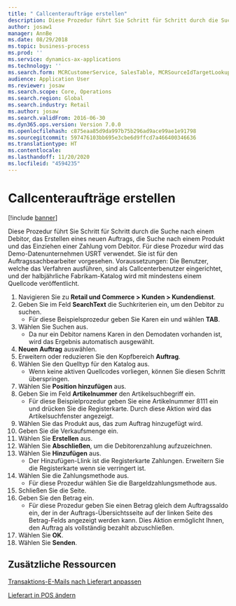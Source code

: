 ```yaml
---
title: " Callcenteraufträge erstellen"
description: Diese Prozedur führt Sie Schritt für Schritt durch die Suche nach einem Debitor, das Erstellen eines neuen Auftrags, die Suche nach einem Produkt und das Einziehen einer Zahlung vom Debitor.
author: josaw1
manager: AnnBe
ms.date: 08/29/2018
ms.topic: business-process
ms.prod: ''
ms.service: dynamics-ax-applications
ms.technology: ''
ms.search.form: MCRCustomerService, SalesTable, MCRSourceIdTargetLookup, MCRSalesQuickQuote, MCRSalesOrderRecap, MCRCustPaymDialog, MCRCustPaymLookup
audience: Application User
ms.reviewer: josaw
ms.search.scope: Core, Operations
ms.search.region: Global
ms.search.industry: Retail
ms.author: josaw
ms.search.validFrom: 2016-06-30
ms.dyn365.ops.version: Version 7.0.0
ms.openlocfilehash: c875eaa85d9da997b75b296ad9ace99ae1e91798
ms.sourcegitcommit: 597476103bb695e3cbe6d9ffcd7a466400346636
ms.translationtype: HT
ms.contentlocale: 
ms.lasthandoff: 11/20/2020
ms.locfileid: "4594235"
---
```

# <a name="create-call-center-orders"></a> Callcenteraufträge erstellen

[!include [banner](../includes/banner.md)]

Diese Prozedur führt Sie Schritt für Schritt durch die Suche nach einem Debitor, das Erstellen eines neuen Auftrags, die Suche nach einem Produkt und das Einziehen einer Zahlung vom Debitor. Für diese Prozedur wird das Demo-Datenunternehmen USRT verwendet. Sie ist für den Auftragssachbearbeiter vorgesehen. Voraussetzungen: Die Benutzer, welche das Verfahren ausführen, sind als Callcenterbenutzer eingerichtet, und der halbjährliche Fabrikam-Katalog wird mit mindestens einem Quellcode veröffentlicht.

1. Navigieren Sie zu **Retail und Commerce \> Kunden \> Kundendienst**.
2. Geben Sie im Feld **SearchText** die Suchkriterien ein, um den Debitor zu suchen.
    * Für diese Beispielsprozedur geben Sie Karen ein und wählen **TAB**.  
3. Wählen Sie Suchen aus.
    * Da nur ein Debitor namens Karen in den Demodaten vorhanden ist, wird das Ergebnis automatisch ausgewählt.  
4. **Neuen Auftrag** auswählen.
5. Erweitern oder reduzieren Sie den Kopfbereich **Auftrag**.
6. Wählen Sie den Quelltyp für den Katalog aus.
    * Wenn keine aktiven Quellcodes vorliegen, können Sie diesen Schritt überspringen.  
7. Wählen Sie **Position hinzufügen** aus.
8. Geben Sie im Feld **Artikelnummer** den Artikelsuchbegriff ein.
    * Für diese Beispielprozedur geben Sie eine Artikelnummer 8111 ein und drücken Sie die Registerkarte. Durch diese Aktion wird das Artikelsuchfenster angezeigt.  
9. Wählen Sie das Produkt aus, das zum Auftrag hinzugefügt wird.
10. Geben Sie die Verkaufsmenge ein.
11. Wählen Sie **Erstellen** aus.
12. Wählen Sie **Abschließen**, um die Debitorenzahlung aufzuzeichnen.
13. Wählen Sie **Hinzufügen** aus.
    * Der Hinzufügen-Llink  ist die Registerkarte Zahlungen. Erweitern Sie die Registerkarte wenn sie verringert ist.  
14. Wählen Sie die Zahlungsmethode aus.
    * Für diese Prozedur wählen Sie die Bargeldzahlungsmethode aus.  
15. Schließen Sie die Seite.
16. Geben Sie den Betrag ein.
    * Für diese Prozedur geben Sie einen Betrag gleich dem Auftragssaldo ein, der in der Auftrags-Übersichtsseite auf der linken Seite des Betrag-Felds angezeigt werden kann. Dies Aktion ermöglicht Ihnen, den Auftrag als vollständig bezahlt abzuschließen.  
17. Wählen Sie **OK**.
18. Wählen Sie **Senden**.

## <a name="additional-resources"></a>Zusätzliche Ressourcen

[Transaktions-E-Mails nach Lieferart anpassen](../customize-email-delivery-mode.md)

[Lieferart in POS ändern](../pos-change-delivery-mode.md)


